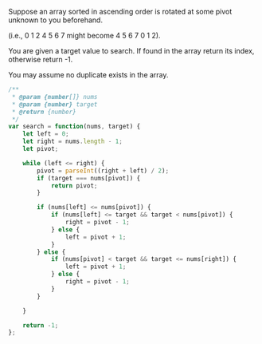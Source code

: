 Suppose an array sorted in ascending order is rotated at some pivot unknown to you beforehand.

(i.e., 0 1 2 4 5 6 7 might become 4 5 6 7 0 1 2).

You are given a target value to search. If found in the array return its index, otherwise return -1.

You may assume no duplicate exists in the array.


```js
/**
 * @param {number[]} nums
 * @param {number} target
 * @return {number}
 */
var search = function(nums, target) {
    let left = 0;
    let right = nums.length - 1;
    let pivot;

    while (left <= right) {
        pivot = parseInt((right + left) / 2);
        if (target === nums[pivot]) {
            return pivot;
        }

        if (nums[left] <= nums[pivot]) {
            if (nums[left] <= target && target < nums[pivot]) {
                right = pivot - 1;
            } else {
                left = pivot + 1;
            }
        } else {
            if (nums[pivot] < target && target <= nums[right]) {
                left = pivot + 1;
            } else {
                right = pivot - 1;
            }
        }

    }

    return -1;
};
```
